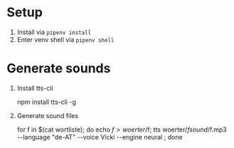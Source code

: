 # Setup

1. Install via `pipenv install`
2. Enter venv shell via `pipenv shell`

# Generate sounds

1. Install tts-cli

    npm install tts-cli -g

2. Generate sound files

    for f in $(cat wortliste); do echo $f > woerter/$f; tts woerter/$f sound/$f.mp3 --language "de-AT" --voice Vicki --engine neural ; done
